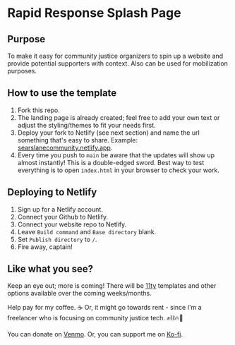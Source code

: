 # Rapid Response Splash Page

## Purpose

To make it easy for community justice organizers to spin up a website and provide potential supporters with context. Also can be used for mobilization purposes.

## How to use the template
1. Fork this repo.
2. The landing page is already created; feel free to add your own text or adjust
the styling/themes to fit your needs first.
3. Deploy your fork to Netlify (see next section) and name the url something that's easy to share.
Example: [searslanecommunity.netlify.app](https://searslanecommunity.netlify.app).
4. Every time you push to `main` be aware that the updates will show up almost
   instantly! This is a double-edged sword. Best way to test everything is to
   open `index.html` in your browser to check your work.

## Deploying to Netlify

1. Sign up for a Netlify account.
2. Connect your Github to Netlify.
3. Connect your website repo to Netlify.
4. Leave `Build command` and `Base directory` blank.
5. Set `Publish directory` to `/`.
6. Fire away, captain!

## Like what you see?

Keep an eye out; more is coming! There will be [11ty](https://www.11ty.dev/) templates and other options available over the coming weeks/months.

Help pay for my coffee. ☕️ Or, it might go towards rent - since I'm a freelancer who is focusing on community justice tech. ✊⛓🔥🖤

You can donate on [Venmo](www.venmo.com/u/eejum).
Or, you can support me on [Ko-fi](https://ko-fi.com/eejum).
